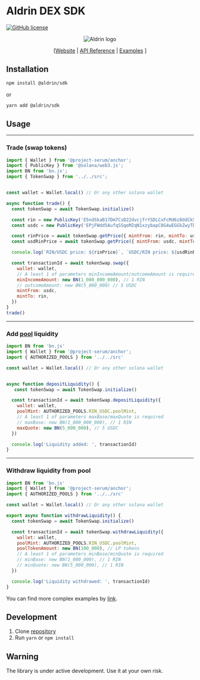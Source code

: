# Aldrin DEX SDK

[![GitHub license](https://img.shields.io/badge/license-APACHE-blue.svg)](https://github.com/aldrin-exchange/aldrin-sdk/blob/main/LICENSE)

<p align="center">
  <img src="https://aldrin.com/logo.png" alt="Aldrin logo">
</p>

<p align="center">
  [<a href="https://dex.aldrin.com">Website</a> |  <a href="https://github.com/aldrin-exchange/aldrin-sdk/tree/main/docs">API Reference</a> | <a href="https://github.com/aldrin-exchange/aldrin-sdk/tree/main/examples">Examples</a> ]
</p>

## Installation

```bash
npm install @aldrin/sdk
``` 

or 


```bash
yarn add @aldrin/sdk
```

## Usage

***

### Trade (swap tokens)

```js
import { Wallet } from '@project-serum/anchor';
import { PublicKey } from '@solana/web3.js';
import BN from 'bn.js';
import { TokenSwap } from '../../src';


const wallet = Wallet.local() // Or any other solana wallet

async function trade() {
  const tokenSwap = await TokenSwap.initialize()

  const rin = new PublicKey('E5ndSkaB17Dm7CsD22dvcjfrYSDLCxFcMd6z8ddCk5wp')
  const usdc = new PublicKey('EPjFWdd5AufqSSqeM2qN1xzybapC8G4wEGGkZwyTDt1v')

  const rinPrice = await tokenSwap.getPrice({ mintFrom: rin, mintTo: usdc })
  const usdRinPrice = await tokenSwap.getPrice({ mintFrom: usdc, mintTo: rin })

  console.log(`RIN/USDC price: ${rinPrice}`, `USDC/RIN price: ${usdRinPrice}` )

  const transactionId = await tokenSwap.swap({
    wallet: wallet,
    // A least 1 of parameters minIncomeAmount/outcomeAmount is required
    minIncomeAmount: new BN(1_000_000_000), // 1 RIN
    // outcomeAmount: new BN(5_000_000) // 5 USDC
    mintFrom: usdc,
    mintTo: rin,
  })
} 
trade()
```

***

### Add [pool](https://dex.aldrin.com/pools) liquidity


```js
import BN from 'bn.js'
import { Wallet } from '@project-serum/anchor';
import { AUTHORIZED_POOLS } from '../../src'

const wallet = Wallet.local() // Or any other solana wallet


async function depositLiquidity() {
   const tokenSwap = await TokenSwap.initialize()

  const transactionId = await tokenSwap.depositLiquidity({
    wallet: wallet,
    poolMint: AUTHORIZED_POOLS.RIN_USDC.poolMint,
    // A least 1 of parameters maxBase/maxQuote is required
    // maxBase: new BN(1_000_000_000), // 1 RIN
    maxQuote: new BN(5_000_000), // 5 USDC
  })

  console.log('Liquidity added: ', transactionId)
}
```

***

### Withdraw liquidity from pool

```js
import BN from 'bn.js'
import { Wallet } from '@project-serum/anchor';
import { AUTHORIZED_POOLS } from '../../src'

const wallet = Wallet.local() // Or any other solana wallet

export async function withdrawLiquidity() {
  const tokenSwap = await TokenSwap.initialize()

  const transactionId = await tokenSwap.withdrawLiquidity({
    wallet: wallet,
    poolMint: AUTHORIZED_POOLS.RIN_USDC.poolMint,
    poolTokenAmount: new BN(100_000), // LP tokens
    // A least 1 of parameters minBase/minQuote is required
    // minBase: new BN(1_000_000), // 1 RIN
    // minQuote: new BN(5_000_000), // 1 RIN
  })

  console.log('Liquidity withdrawed: ', transactionId)
}
```

You can find more complex examples by [link](https://github.com/aldrin-exchange/aldrin-sdk/tree/main/examples).


## Development

1. Clone [repository](https://github.com/aldrin-exchange/aldrin-sdk)
2. Run `yarn` or `npm install`


## Warning 
The library is under active development. Use it at your own risk.

